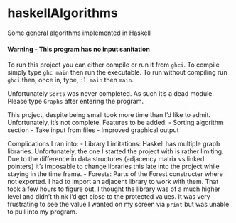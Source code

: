 # haskellAlgorithms

Some general algorithms implemented in Haskell

#### Warning - This program has no input sanitation

To run this project you can either compile or run it from `ghci`. To compile simply type `ghc main` then run the executable. To run without compiling run `ghci` then, once in, type, `:l main` then `main`.

Unfortunately `Sorts` was never completed. As such it’s a dead module. Please type `Graphs` after entering the program.

This project, despite being small took more time than I’d like to admit. Unfortunately, it’s not complete.
Features to be added:
    - Sorting algorithm section
    - Take input from files
    - Improved graphical output

Complications I ran into:
    - Library Limitations: Haskell has multiple graph libraries. Unfortunately, the one I started the project with is rather limiting. Due to the difference in data structures (adjacency matrix vs linked pointers) it’s imposable to change libraries this late into the project while staying in the time frame.
    - Forests: Parts of the Forest constructer where not exported. I had to import an adjacent library to work with them. That took a few hours to figure out. I thought the library was of a much higher level and didn’t think I’d get close to the protected values. It was very frustrating to see the value I wanted on my screen via `print` but was unable to pull into my program.